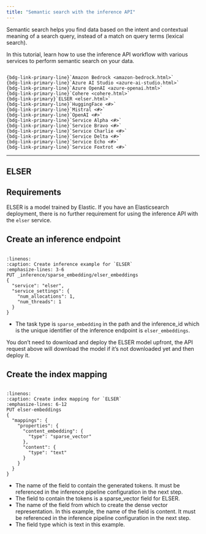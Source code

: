 ```yaml
---
title: "Semantic search with the inference API"
---
```


Semantic search helps you find data based on the intent and contextual meaning of a search query, instead of a match on query terms (lexical search).

In this tutorial, learn how to use the inference API workflow with various services to perform semantic search on your data.

```{admonition} Select your service

{bdg-link-primary-line}`Amazon Bedrock <amazon-bedrock.html>`
{bdg-link-primary-line}`Azure AI Studio <azure-ai-studio.html>`
{bdg-link-primary-line}`Azure OpenAI <azure-openai.html>`
{bdg-link-primary-line}`Cohere <cohere.html>`
{bdg-link-primary}`ELSER <elser.html>`
{bdg-link-primary-line}`HuggingFace <#>`
{bdg-link-primary-line}`Mistral <#>`
{bdg-link-primary-line}`OpenAI <#>`
{bdg-link-primary-line}`Service Alpha <#>`
{bdg-link-primary-line}`Service Bravo <#>`
{bdg-link-primary-line}`Service Charlie <#>`
{bdg-link-primary-line}`Service Delta <#>`
{bdg-link-primary-line}`Service Echo <#>`
{bdg-link-primary-line}`Service Foxtrot <#>`
```

----

## ELSER

## Requirements

ELSER is a model trained by Elastic. If you have an Elasticsearch deployment, there is no further requirement for using the inference API with the `elser` service.

## Create an inference endpoint

```{include} _snippets/inference-endpoint.md
```

```{code-block} bash
:linenos:
:caption: Create inference example for `ELSER`
:emphasize-lines: 3-6
PUT _inference/sparse_embedding/elser_embeddings
{
  "service": "elser",
  "service_settings": {
    "num_allocations": 1,
    "num_threads": 1
  }
}
```

* The task type is `sparse_embedding` in the path and the inference_id which is the unique identifier of the inference endpoint is `elser_embeddings`.

You don’t need to download and deploy the ELSER model upfront, the API request above will download the model if it’s not downloaded yet and then deploy it.

## Create the index mapping

```{include} _snippets/index-mapping.md
```

```{code-block} bash
:linenos:
:caption: Create index mapping for `ELSER`
:emphasize-lines: 6-12
PUT elser-embeddings
{
  "mappings": {
    "properties": {
      "content_embedding": {
        "type": "sparse_vector"
      },
      "content": {
        "type": "text"
      }
    }
  }
}
```

* The name of the field to contain the generated tokens. It must be referenced in the inference pipeline configuration in the next step.
* The field to contain the tokens is a sparse_vector field for ELSER.
* The name of the field from which to create the dense vector representation. In this example, the name of the field is content. It must be referenced in the inference pipeline configuration in the next step.
* The field type which is text in this example.
